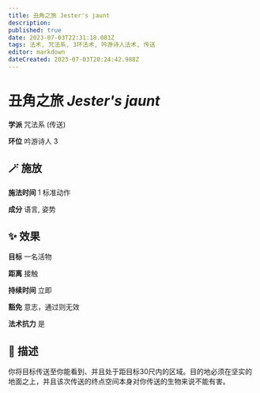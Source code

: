 ```yaml
---
title: 丑角之旅 Jester's jaunt
description: 
published: true
date: 2023-07-03T22:31:18.081Z
tags: 法术, 咒法系, 3环法术, 吟游诗人法术, 传送
editor: markdown
dateCreated: 2023-07-03T20:24:42.988Z
---
```


# **丑角之旅** *Jester's jaunt*

**学派** 咒法系 (传送) 

**环位** 吟游诗人 3

## 🪄 施放

**施法时间** 1 标准动作

**成分** 语言, 姿势

## ✨ 效果 

**目标** 一名活物 

**距离** 接触  

**持续时间** 立即 

**豁免** 意志，通过则无效

**法术抗力** 是

## 📖 描述

你将目标传送至你能看到、并且处于距目标30尺内的区域。目的地必须在坚实的地面之上，并且该次传送的终点空间本身对你传送的生物来说不能有害。
    